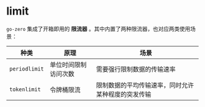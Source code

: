 # limit

`go-zero` 集成了开箱即用的 **限流器** 。其中内置了两种限流器，也对应两类使用场景：

| **种类** | **原理** | **场景** |
| --- | --- | --- |
| `periodlimit` | 单位时间限制访问次数 | 需要强行限制数据的传输速率 |
| `tokenlimit` | 令牌桶限流 | 限制数据的平均传输速率，同时允许某种程度的突发传输 |


<Vssue title="limitall" />
